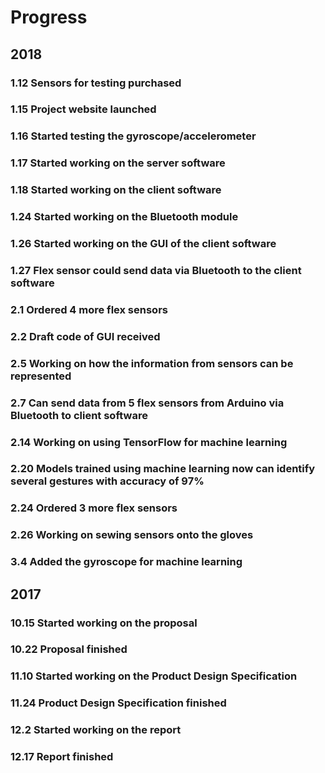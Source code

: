# Progress

## 2018

### 1.12 Sensors for testing purchased

### 1.15 Project website launched

### 1.16 Started testing the gyroscope/accelerometer

### 1.17 Started working on the server software

### 1.18 Started working on the client software

### 1.24 Started working on the Bluetooth module

### 1.26 Started working on the GUI of the client software

### 1.27 Flex sensor could send data via Bluetooth to the client software

### 2.1 Ordered 4 more flex sensors

### 2.2 Draft code of GUI received

### 2.5 Working on how the information from sensors can be represented

### 2.7 Can send data from 5 flex sensors from Arduino via Bluetooth to client software

### 2.14 Working on using TensorFlow for machine learning

### 2.20 Models trained using machine learning now can identify several gestures with accuracy of 97%

### 2.24 Ordered 3 more flex sensors

### 2.26 Working on sewing sensors onto the gloves

### 3.4 Added the gyroscope for machine learning

## 2017

### 10.15 Started working on the proposal

### 10.22 Proposal finished

### 11.10 Started working on the Product Design Specification

### 11.24 Product Design Specification finished

### 12.2 Started working on the report

### 12.17 Report finished
